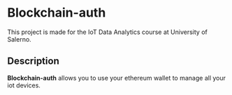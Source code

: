 # Blockchain-auth

This project is made for the IoT Data Analytics course at University of Salerno.

## Description

**Blockchain-auth** allows you to use your ethereum wallet to manage all your iot devices. 
